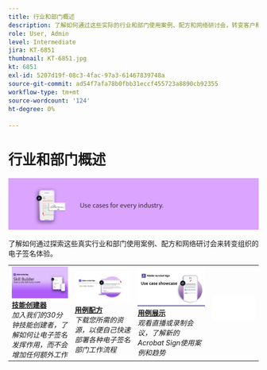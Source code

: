 ```yaml
---
title: 行业和部门概述
description: 了解如何通过这些实际的行业和部门使用案例、配方和网络研讨会，转变客户和员工的电子签名体验
role: User, Admin
level: Intermediate
jira: KT-6851
thumbnail: KT-6851.jpg
kt: 6851
exl-id: 5207d19f-08c3-4fac-97a3-61467839748a
source-git-commit: ad54f7afa78b0fbb31eccf455723a8890cb92355
workflow-type: tm+mt
source-wordcount: '124'
ht-degree: 0%

---
```


# 行业和部门概述

![Acrobat Sign行业形象](../assets/Hero-Industry.png)

了解如何通过探索这些真实行业和部门使用案例、配方和网络研讨会来转变组织的电子签名体验。

<table style="table-layout:fixed">
<tr>
  <td>
    <a href="innovation-series.md">
      <img alt="技能创建器" src="../assets/SB_1280.jpg" />
    </a>
    <div>
    <a href="innovation-series.md"><strong>技能创建器</strong></a>
    </div>
    <em>加入我们的30分钟技能创建者，了解如何让电子签名发挥作用，而不会增加任何额外工作</em>
    <br>
  </td>
  <td>
    <a href="recipes.md">
      <img alt="用例配方" src="../assets/Expand_RecipeR.png" />
    </a>
    <div>
    <a href="recipes.md"><strong>用例配方</strong></a>
    </div>
    <em>下载您所需的资源，以便自己快速部署各种电子签名部门工作流程</em>
    <br>
  </td>
  <td>
    <a href="use-case-showcase.md">
      <img alt="用例展示" src="../assets/UseCaseShowcaseR.png" />
    </a>
    <div>
    <a href="use-case-showcase.md"><strong>用例展示</strong></a>
    </div>
    <em>观看直播或录制会议，了解新的Acrobat Sign使用案例和趋势</em>
    <br>
  </td>
  <td>
    <img alt="间隔条" src="../assets/Whitespacer.png" />
    <div>
    <br>
  </td>
</tr>
</table>
